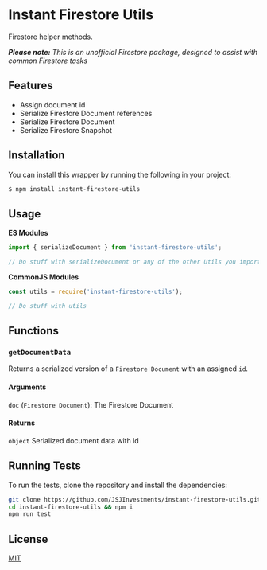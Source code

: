 # Instant Firestore Utils

Firestore helper methods.

_**Please note:** This is an unofficial Firestore package, designed to assist with common Firestore tasks_

## Features

- Assign document id
- Serialize Firestore Document references
- Serialize Firestore Document
- Serialize Firestore Snapshot

## Installation

You can install this wrapper by running the following in your project:

```bash
$ npm install instant-firestore-utils
```

## Usage

**ES Modules**

```javascript
import { serializeDocument } from 'instant-firestore-utils';

// Do stuff with serializeDocument or any of the other Utils you import
```

**CommonJS Modules**

```javascript
const utils = require('instant-firestore-utils');

// Do stuff with utils
```

## Functions

### `getDocumentData`

Returns a serialized version of a `Firestore Document` with an assigned `id`.

#### Arguments

`doc` (`Firestore Document`): The Firestore Document

#### Returns

`object` Serialized document data with id

## Running Tests

To run the tests, clone the repository and install the dependencies:

```bash
git clone https://github.com/JSJInvestments/instant-firestore-utils.git
cd instant-firestore-utils && npm i
npm run test
```

## License

[MIT](LICENSE)
